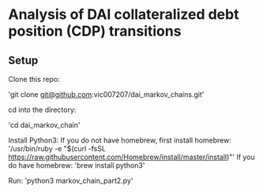 # Analysis of DAI collateralized debt position (CDP) transitions

## Setup

Clone this repo:

  'git clone git@github.com:vic007207/dai_markov_chains.git'

cd into the directory:

  'cd dai_markov_chain'

Install Python3:
  If you do not have homebrew, first install homebrew:
    '/usr/bin/ruby -e "$(curl -fsSL https://raw.githubusercontent.com/Homebrew/install/master/install)"'
  If you do have homebrew:
    'brew install python3'

Run:
  'python3 markov_chain_part2.py'
